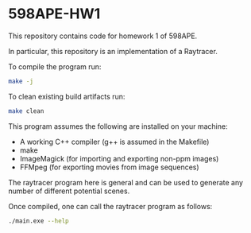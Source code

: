 # 598APE-HW1

This repository contains code for homework 1 of 598APE.

In particular, this repository is an implementation of a Raytracer.

To compile the program run:
```bash
make -j
```

To clean existing build artifacts run:
```bash
make clean
```

This program assumes the following are installed on your machine:
* A working C++ compiler (g++ is assumed in the Makefile)
* make
* ImageMagick (for importing and exporting non-ppm images)
* FFMpeg (for exporting movies from image sequences)

The raytracer program here is general and can be used to generate any number of different potential scenes.

Once compiled, one can call the raytracer program as follows:
```bash
./main.exe --help
```
